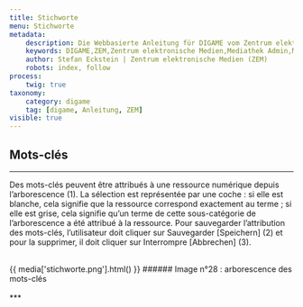 ```yaml
---
title: Stichworte
menu: Stichworte
metadata:
    description: Die Webbasierte Anleitung für DIGAME vom Zentrum elektronische Medien ZEM.
    keywords: DIGAME,ZEM,Zentrum elektronische Medien,Mediathek Admin,Mediathek,Bilddatenbank,Bildverwaltung,Bundesverwaltung,Eidgenossenschaft,Schweizerische Eidgenossenschaft,VBS,Bundesamt für Verteidigung, Bevölkerungsschutz und Sport
    author: Stefan Eckstein | Zentrum elektronische Medien (ZEM)
    robots: index, follow
process:
	twig: true
taxonomy:
    category: digame
    tag: [digame, Anleitung, ZEM]
visible: true
---
```


## Mots-clés
***
Des mots-clés peuvent être attribués à une ressource numérique depuis l’arborescence (1). La sélection est représentée par une coche : si elle est blanche, cela signifie que la ressource correspond exactement au terme ; si elle est grise, cela signifie qu’un terme de cette sous-catégorie de l’arborescence a été attribué à la ressource. Pour sauvegarder l’attribution des mots-clés, l’utilisateur doit cliquer sur Sauvegarder [Speichern] (2) et pour la supprimer, il doit cliquer sur Interrompre [Abbrechen] (3).

<br>
{{ media['stichworte.png'].html() }}
###### Image n°28 : arborescence des mots-clés
<br>


<br>
***



